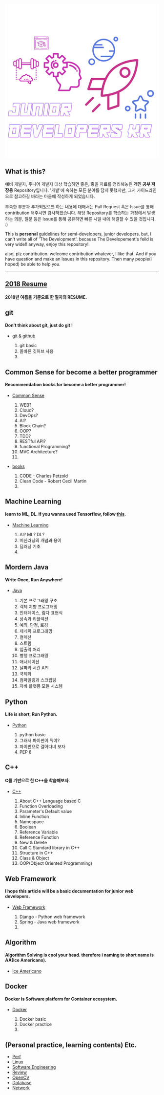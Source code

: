 <div align=center>

![](/assets/training_main.png)

</div>

## What is this?

예비 개발자, 주니어 개발자 대상 학습하면 좋은, 좋을 자료를 정리해놓은 **개인 공부 저장용** Repository입니다. '개발'에 속하는 모든 분야를 담지 못했지만, 그저 가이드라인으로 참고하길 바라는 마음에 작성하게 되었습니다.

부족한 부분과 추가되었으면 하는 내용에 대해서는 Pull Request 혹은 Issue를 통해 contribution 해주시면 감사하겠습니다. 해당 Repository를 학습하는 과정에서 발생하는 의문, 질문 등은 Issue를 통해 공유하면 빠른 시일 내에 해결할 수 있을 것입니다. :)

This is **personal** guidelines for semi-developers, junior developers. but, I can't write all of 'The Development'. because The Developement's feild is very wide!! anyway, enjoy this repository!

also, plz contribution. welcome contribution whatever, I like that. And if you have question and make an Issues in this repository. Then many people(i hoped) be able to help you.

---

## [2018 Resume](/resume/README.md)

#### 2018년 여름을 기준으로 한 필자의 RESUME.

## git

#### Don't think about git, just do git !

- [git & github](/git/README.md)
	
	1. git basic  
	2. 올바른 깃허브 사용  
	3. 

## Common Sense for become a better programmer

#### Recommendation books for become a better programmer!

- [Common Sense](/commonsense/README.md)

	1. WEB?
	3. Cloud?
	4. DevOps?
	5. AI?
	6. Block Chain?
	7. OOP?
	8. TDD?
	8. RESTful API?
	9. functional Programming?
	10. MVC Architecture?
	11.  

- [books](/commonsense/books/README.md)

	1. CODE - Charles Petzold  
	2. Clean Code - Robert Cecil Martin  
	3. 

## Machine Learning

#### learn to ML, DL. if you wanna used Tensorflow, follow [this](https://github.com/JuniorDevelopersKR/facevalue).
	
- [Machine Learning](/machine_learning/README.md)

	1. AI? ML? DL?  
	2. 머신러닝의 개념과 용어  
	3. 딥러닝 기초  
	4. 

## Mordern Java

#### Write Once, Run Anywhere!

- [Java](/java/README.md)

	1. 기본 프로그래밍 구조  
	2. 객체 지향 프로그래밍  
	3. 인터페이스, 람다 표현식  
	4. 상속과 리플렉션  
	5. 예외, 단정, 로깅  
	6. 제네릭 프로그래밍  
	7. 컬렉션  
	8. 스트림  
	9. 입출력 처리  
	10. 병행 프로그래밍  
	11. 애너테이션  
	12. 날짜와 시간 API  
	13. 국제화  
	14. 컴파일링과 스크립팅  
	15. 자바 플랫폼 모듈 시스템  

## Python

#### Life is short, Run Python.  
	
- [Python](/python/README.md)

	1. python basic
	2. 그래서 파이썬이 뭐야?
	3. 파이썬으로 걸어다녀 보자
	4. PEP 8

## C++

#### C를 기반으로 한 C++을 학습해보자.  

- [C++](/c++/README.md)

	1. About C++ Language based C  
	2. Function Overloading  
	3. Parameter's Default value  
	4. Inline Function  
	5. Namespace  
	6. Boolean  
	7. Reference Variable  
	8. Reference Function  
	9. New & Delete  
	10. Call C Standard library in C++  
	11. Structure in C++  
	12. Class & Object  
	13. OOP(Object Oriented Programming)  

## Web Framework

#### I hope this article will be a basic documentation for junior web developers.

- [Web Framework](/web/README.md)
	
	1. Django - Python web framework  
	2. Spring - Java web framework  
	3. 

## Algorithm

#### Algorithm Solving is cool your head.  therefore i naming to short name is AA(Ice Americano).

- [Ice Americano](https://github.com/rjs1197/iceamericano)  

## Docker

#### Docker is Software platform for Container ecosystem.

- [Docker](/docker/README.md)
	
	1. Docker basic
	2. Docker practice
	3. 

## (Personal practice, learning contents) Etc.  

- [Perf](/perf/README.md)
- [Linux](/linux/README.md)
- [Software Engineering](/softwareengineering/README.md)
- [Review](/review/README.md)
- [OpenCV](/opencv/README.md)
- [Database](/database/README.md)
- [Network](/network/README.md)

